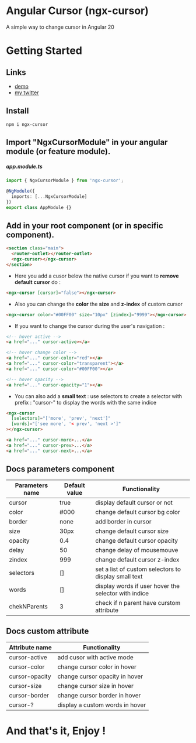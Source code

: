 # Angular Cursor (ngx-cursor)

A simple way to change cursor in Angular 20

# Getting Started

## Links

- [demo](https://ngx-simple.maximejacquet.fr/cursor)
- [my twitter](https://twitter.com/maxime1jacquet)

## Install

```
npm i ngx-cursor
```

## Import "NgxCursorModule" in your angular module (or feature module).

##### app.module.ts

```ts
import { NgxCursorModule } from 'ngx-cursor';

@NgModule({
  imports: [...NgxCursorModule]
})
export class AppModule {}
```

## Add <ngx-cursor></ngx-cursor> in your root component (or in specific component).

```html
<section class="main">
  <router-outlet></router-outlet>
  <ngx-cursor></ngx-cursor>
</section>
```

- Here you add a cusor below the native cursor if you want to **remove default cursor** do :

```html
<ngx-cursor [cursor]="false"></ngx-cursor>
```

- Also you can change the **color** the **size** and **z-index** of custom cursor

```html
<ngx-cursor color="#00FF00" size="10px" [zindex]="9999"></ngx-cursor>
```

- If you want to change the cursor
  during the user's navigation :

```html
<!-- hover active -->
<a href="..." cursor-active></a>

<!-- hover change color -->
<a href="..." cursor-color="red"></a>
<a href="..." cursor-color="transparent"></a>
<a href="..." cursor-color="#00FF00"></a>

<!-- hover opacity -->
<a href="..." cursor-opacity="1"></a>
```

- You can also add a **small text** : use selectors to create a selector with prefix : "cursor-" to display the words with the same indice

```html
<ngx-cursor
  [selectors]="['more', 'prev', 'next']"
  [words]="['see more', '< prev', 'next >']"
></ngx-cursor>

<a href="..." cursor-more>...</a>
<a href="..." cursor-prev>...</a>
<a href="..." cursor-next>...</a>
```

## Docs parameters component

| Parameters name | Default value | Functionality                                        |
| --------------- | ------------- | ---------------------------------------------------- |
| cursor          | true          | display default cursor or not                        |
| color           | #000          | change default cursor bg color                       |
| border          | none          | add border in cursor                                 |
| size            | 30px          | change default cursor size                           |
| opacity         | 0.4           | change default cursor opacity                        |
| delay           | 50            | change delay of mousemouve                           |
| zindex          | 999           | change default cursor z-index                        |
| selectors       | []            | set a list of custom selectors to display small text |
| words           | []            | display words if user hover the selector with indice |
| chekNParents    | 3             | check if n parent have curstom attribute             |

## Docs custom attribute

| Attribute name | Functionality                   |
| -------------- | ------------------------------- |
| cursor-active  | add cusor with active mode      |
| cursor-color   | change cursor color in hover    |
| cursor-opacity | change cursor opacity in hover  |
| cursor-size    | change cursor size in hover     |
| cursor-border  | change cursor border in hover   |
| cursor-?       | display a custom words in hover |

# And that's it, Enjoy !
